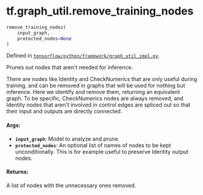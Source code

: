 <div itemscope itemtype="http://developers.google.com/ReferenceObject">
<meta itemprop="name" content="tf.graph_util.remove_training_nodes" />
</div>

# tf.graph_util.remove_training_nodes

``` python
remove_training_nodes(
    input_graph,
    protected_nodes=None
)
```



Defined in [`tensorflow/python/framework/graph_util_impl.py`](https://www.tensorflow.org/code/tensorflow/python/framework/graph_util_impl.py).

Prunes out nodes that aren't needed for inference.

There are nodes like Identity and CheckNumerics that are only useful
during training, and can be removed in graphs that will be used for
nothing but inference. Here we identify and remove them, returning an
equivalent graph. To be specific, CheckNumerics nodes are always removed, and
Identity nodes that aren't involved in control edges are spliced out so that
their input and outputs are directly connected.

#### Args:

* <b>`input_graph`</b>: Model to analyze and prune.
* <b>`protected_nodes`</b>: An optional list of names of nodes to be kept
    unconditionally. This is for example useful to preserve Identity output
    nodes.


#### Returns:

A list of nodes with the unnecessary ones removed.